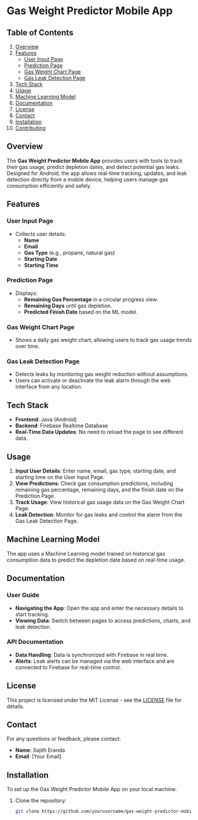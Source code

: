 # Gas Weight Predictor Mobile App

## Table of Contents

1. [Overview](#overview)
2. [Features](#features)
   - [User Input Page](#user-input-page)
   - [Prediction Page](#prediction-page)
   - [Gas Weight Chart Page](#gas-weight-chart-page)
   - [Gas Leak Detection Page](#gas-leak-detection-page)
3. [Tech Stack](#tech-stack)
4. [Usage](#usage)
5. [Machine Learning Model](#machine-learning-model)
6. [Documentation](#documentation)
7. [License](#license)
8. [Contact](#contact)
9. [Installation](#installation)
10. [Contributing](#contributing)

## Overview

The **Gas Weight Predictor Mobile App** provides users with tools to track their gas usage, predict depletion dates, and detect potential gas leaks. Designed for Android, the app allows real-time tracking, updates, and leak detection directly from a mobile device, helping users manage gas consumption efficiently and safely.

## Features

### User Input Page
- Collects user details:
  - **Name**
  - **Email**
  - **Gas Type** (e.g., propane, natural gas)
  - **Starting Date**
  - **Starting Time**

### Prediction Page
- Displays:
  - **Remaining Gas Percentage** in a circular progress view.
  - **Remaining Days** until gas depletion.
  - **Predicted Finish Date** based on the ML model.

### Gas Weight Chart Page
- Shows a daily gas weight chart, allowing users to track gas usage trends over time.

### Gas Leak Detection Page
- Detects leaks by monitoring gas weight reduction without assumptions.
- Users can activate or deactivate the leak alarm through the web interface from any location.

## Tech Stack

- **Frontend**: Java (Android)
- **Backend**: Firebase Realtime Database
- **Real-Time Data Updates**: No need to reload the page to see different data.

## Usage

1. **Input User Details**: Enter name, email, gas type, starting date, and starting time on the User Input Page.
2. **View Predictions**: Check gas consumption predictions, including remaining gas percentage, remaining days, and the finish date on the Prediction Page.
3. **Track Usage**: View historical gas usage data on the Gas Weight Chart Page.
4. **Leak Detection**: Monitor for gas leaks and control the alarm from the Gas Leak Detection Page.

## Machine Learning Model

The app uses a Machine Learning model trained on historical gas consumption data to predict the depletion date based on real-time usage.

## Documentation

### User Guide
- **Navigating the App**: Open the app and enter the necessary details to start tracking.
- **Viewing Data**: Switch between pages to access predictions, charts, and leak detection.

### API Documentation
- **Data Handling**: Data is synchronized with Firebase in real time.
- **Alerts**: Leak alerts can be managed via the web interface and are connected to Firebase for real-time control.

## License

This project is licensed under the MIT License - see the [LICENSE](LICENSE) file for details.

## Contact

For any questions or feedback, please contact:

- **Name**: Sajith Eranda
- **Email**: [Your Email]

## Installation

To set up the Gas Weight Predictor Mobile App on your local machine:

1. Clone the repository:
   ```bash
   git clone https://github.com/yourusername/gas-weight-predictor-mobile-app.git
